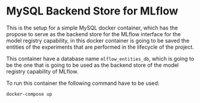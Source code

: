 # MySQL Backend Store for MLflow
This is the setup for a simple MySQL docker container, which has the propose to serve as the backend store for the MLflow interface for the model registry capability, in this docker container is going to be saved the entities of the experiments that are performed in the lifecycle of the project.

This container have a database name `mlflow_entities_db`, which is going to be the one that is going to be used as the backend store of the model registry capability of MLflow.

To run this container the following command have to be used:
```bash 
docker-compose up
```